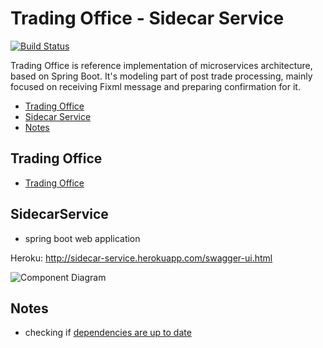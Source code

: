 # Trading Office - Sidecar Service
[![Build Status](https://travis-ci.org/spolnik/trading-office-sidecar.svg?branch=master)](https://travis-ci.org/spolnik/trading-office-sidecar)

Trading Office is reference implementation of microservices architecture, based on Spring Boot. It's modeling part of post trade processing, mainly focused on receiving Fixml message and preparing confirmation for it.

- [Trading Office](#trading-office)
- [Sidecar Service](#sidecar-service)
- [Notes](#notes)

## Trading Office

- [Trading Office](https://github.com/spolnik/trading-office)

## SidecarService
- spring boot web application

Heroku: http://sidecar-service.herokuapp.com/swagger-ui.html

![Component Diagram](https://raw.githubusercontent.com/spolnik/trading-office-sidecar/master/design/sidecar_service.png)

## Notes
- checking if [dependencies are up to date](https://www.versioneye.com/user/projects/56ad39427e03c7003ba41427)